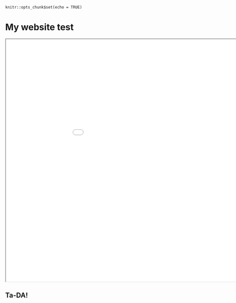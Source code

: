 

```{r setup, include=FALSE}
knitr::opts_chunk$set(echo = TRUE)
```

# My website test

<iframe src="jh_webmap/index.html" height=768 width=1024></iframe>

## Ta-DA!